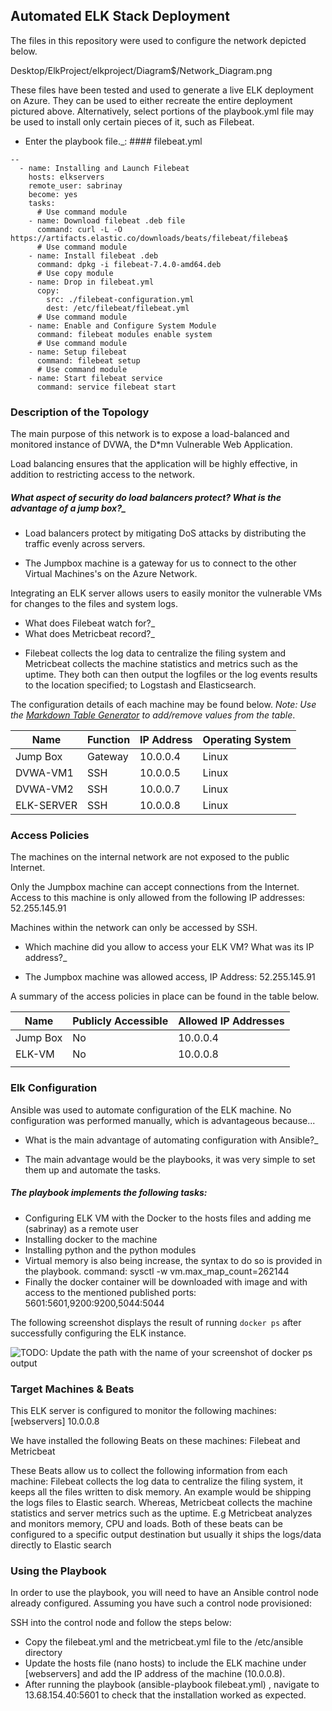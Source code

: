 ## Automated ELK Stack Deployment

The files in this repository were used to configure the network depicted below.

Desktop/ElkProject/elkproject/Diagram$/Network_Diagram.png

These files have been tested and used to generate a live ELK deployment on Azure. They can be used to either recreate the entire deployment pictured above. Alternatively, select portions of the playbook.yml file may be used to install only certain pieces of it, such as Filebeat.

  - Enter the playbook file._: #### filebeat.yml

```
--
  - name: Installing and Launch Filebeat
    hosts: elkservers
    remote_user: sabrinay
    become: yes
    tasks:
      # Use command module
    - name: Download filebeat .deb file
      command: curl -L -O https://artifacts.elastic.co/downloads/beats/filebeat/filebea$
      # Use command module
    - name: Install filebeat .deb
      command: dpkg -i filebeat-7.4.0-amd64.deb
      # Use copy module
    - name: Drop in filebeat.yml
      copy:
        src: ./filebeat-configuration.yml
        dest: /etc/filebeat/filebeat.yml
      # Use command module
    - name: Enable and Configure System Module
      command: filebeat modules enable system
      # Use command module
    - name: Setup filebeat
      command: filebeat setup
      # Use command module
    - name: Start filebeat service
      command: service filebeat start
```


### Description of the Topology

The main purpose of this network is to expose a load-balanced and monitored instance of DVWA, the D*mn Vulnerable Web Application.

Load balancing ensures that the application will be highly effective, in addition to restricting access to the network.

##### What aspect of security do load balancers protect? What is the advantage of a jump box?_

* Load balancers protect by mitigating DoS attacks by distributing the traffic evenly across servers. 

* The Jumpbox machine is a gateway for us to connect to the other Virtual Machines's on the Azure Network.

Integrating an ELK server allows users to easily monitor the vulnerable VMs for changes to the files and system logs.
- What does Filebeat watch for?_
- What does Metricbeat record?_
* Filebeat collects the log data to centralize the filing system and Metricbeat collects the machine statistics and metrics such as the uptime. They both can then output the logfiles or the log events results to the location specified; to Logstash and Elasticsearch.

The configuration details of each machine may be found below.
_Note: Use the [Markdown Table Generator](http://www.tablesgenerator.com/markdown_tables) to add/remove values from the table_.

| Name     | Function | IP Address | Operating System |
|----------|----------|------------|------------------|
| Jump Box | Gateway  | 10.0.0.4   | Linux            |
| DVWA-VM1 |  SSH     | 10.0.0.5   | Linux            |
| DVWA-VM2 |  SSH     | 10.0.0.7   | Linux            |
|ELK-SERVER|  SSH     | 10.0.0.8   | Linux            |

### Access Policies

The machines on the internal network are not exposed to the public Internet. 

Only the Jumpbox machine can accept connections from the Internet. Access to this machine is only allowed from the following IP addresses:
52.255.145.91

Machines within the network can only be accessed by SSH.
- Which machine did you allow to access your ELK VM? What was its IP address?_ 
* The Jumpbox machine was allowed access, IP Address: 52.255.145.91

A summary of the access policies in place can be found in the table below.

| Name     | Publicly Accessible | Allowed IP Addresses |
|----------|---------------------|----------------------|
| Jump Box | No                  | 10.0.0.4             |
| ELK-VM   | No                  | 10.0.0.8             |
|          |                     |                      |

### Elk Configuration

Ansible was used to automate configuration of the ELK machine. No configuration was performed manually, which is advantageous because...
- What is the main advantage of automating configuration with Ansible?_
* The main advantage would be the playbooks, it was very simple to set them up and automate the tasks. 

##### The playbook implements the following tasks:

* Configuring ELK VM with the Docker to the hosts files and adding me (sabrinay) as a remote user
* Installing docker to the machine
* Installing python and the python modules
* Virtual memory is also being increase, the syntax to do so is provided in the playbook. command: sysctl -w vm.max_map_count=262144
* Finally the docker container will be downloaded with image and with access to the mentioned published ports: 
5601:5601,9200:9200,5044:5044


The following screenshot displays the result of running `docker ps` after successfully configuring the ELK instance.

![TODO: Update the path with the name of your screenshot of docker ps output](Images/docker_ps_output.png)

### Target Machines & Beats
This ELK server is configured to monitor the following machines:
[webservers] 
 10.0.0.8


We have installed the following Beats on these machines:
Filebeat and Metricbeat

These Beats allow us to collect the following information from each machine:
Filebeat collects the log data to centralize the filing system, it keeps all the files written to disk memory. An example would be shipping the logs files to Elastic search. Whereas, Metricbeat collects the machine statistics and server metrics such as the uptime. E.g Metricbeat analyzes and monitors memory, CPU and loads. Both of these beats can be configured to a specific output destination but usually it ships the logs/data directly to Elastic search

### Using the Playbook
In order to use the playbook, you will need to have an Ansible control node already configured. Assuming you have such a control node provisioned: 

SSH into the control node and follow the steps below:

* Copy the filebeat.yml and the metricbeat.yml file to the /etc/ansible directory
* Update the hosts file (nano hosts) to include the ELK machine under [webservers] and add the IP address of the machine (10.0.0.8).
* After running the playbook (ansible-playbook filebeat.yml) , navigate to 13.68.154.40:5601 to check that the installation worked as expected. 


